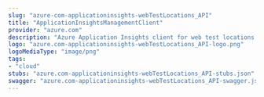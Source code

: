 ```yaml
---
slug: "azure-com-applicationinsights-webTestLocations_API"
title: "ApplicationInsightsManagementClient"
provider: "azure.com"
description: "Azure Application Insights client for web test locations."
logo: "azure.com-applicationinsights-webTestLocations_API-logo.png"
logoMediaType: "image/png"
tags:
- "cloud"
stubs: "azure.com-applicationinsights-webTestLocations_API-stubs.json"
swagger: "azure.com-applicationinsights-webTestLocations_API-swagger.json"
---
```

